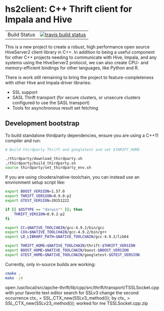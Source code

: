# hs2client: C++ Thrift client for Impala and Hive

<table>
  <tr>
    <td>Build Status</td>
    <td>
    <a href="https://travis-ci.org/cloudera/hs2client">
    <img src="https://travis-ci.org/cloudera/hs2client.svg?branch=master" alt="travis build status" />
    </a>
    </td>
  </tr>
</table>

This is a new project to create a robust, high performance open source
HiveServer2 client library in C++. In addition to being a useful component for
other C++ projects needing to communicate with Hive, Impala, and any systems
using the HiveServer2 protocol, we can also create CPU- and memory-efficient
bindings for other languages, like Python and R.

There is work still remaining to bring the project to feature-completeness with
other Hive and Impala driver libraries:

- SSL support
- SASL Thrift transport (for secure clusters, or unsecure clusters configured
  to use the SASL transport)
- Tools for asynchronous result set fetching

## Development bootstrap

To build standalone thirdparty dependencies, ensure you are using a C++11
compiler and run:

```bash
# Build thirdparty Thrift and googletest and set $THRIFT_HOME.

./thirdparty/download_thirdparty.sh
./thirdparty/build_thirdparty.sh
source thirdparty/set_thirdparty_env.sh
```

If you are using cloudera/native-toolchain, you can instead use an environment
setup script like:

```bash
export BOOST_VERSION=1.57.0
export THRIFT_VERSION=0.9.0-p2
export GTEST_VERSION=20151222

if [[ $OSTYPE == "darwin"* ]]; then
	THRIFT_VERSION=0.9.2-p2
fi

export CC=$NATIVE_TOOLCHAIN/gcc-4.9.2/bin/gcc
export CXX=$NATIVE_TOOLCHAIN/gcc-4.9.2/bin/g++
export LD_LIBRARY_PATH=$NATIVE_TOOLCHAIN/gcc-4.9.2/lib64

export THRIFT_HOME=$NATIVE_TOOLCHAIN/thrift-$THRIFT_VERSION
export BOOST_HOME=$NATIVE_TOOLCHAIN/boost-$BOOST_VERSION
export GTEST_HOME=$NATIVE_TOOLCHAIN/googletest-$GTEST_VERSION
```

Currently, only in-source builds are working:

```bash
cmake .
make -j4
```

open /usr/local/src/apche-thrift/lib/cpp/src/thrift/transport/TSSLSocket.cpp with your favorite text editor search for SSLv3 change the second occurrence ctx_ = SSL_CTX_new(SSLv3_method()); by ctx_ = SSL_CTX_new(SSLv23_method()); worked for me
TSSLSocket.cpp.zip
